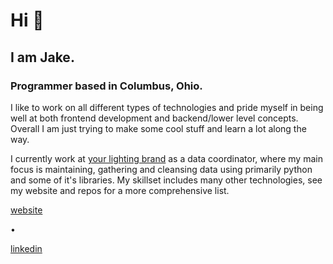 # Hi :mate:

## I am Jake.

### Programmer based in Columbus, Ohio.
I like to work on all different types of technologies and pride myself in being well at both frontend development and backend/lower level concepts. Overall I am just trying to make some cool stuff and learn a lot along the way.

I currently work at [your lighting brand](https://yourlightingbrand.com/) as a data coordinator, where my main focus is maintaining, gathering and cleansing data using primarily python and some of it's libraries. My skillset includes many other technologies, see my website and repos for a more comprehensive list.

<div align="left">
    <p><a href="https://jakedev.netlify.app/">website </a></p>
    <p>•</p>
    <p><a href="https://www.linkedin.com/in/jake-norman-b8b1352b1/">linkedin</a></p>
</div>
